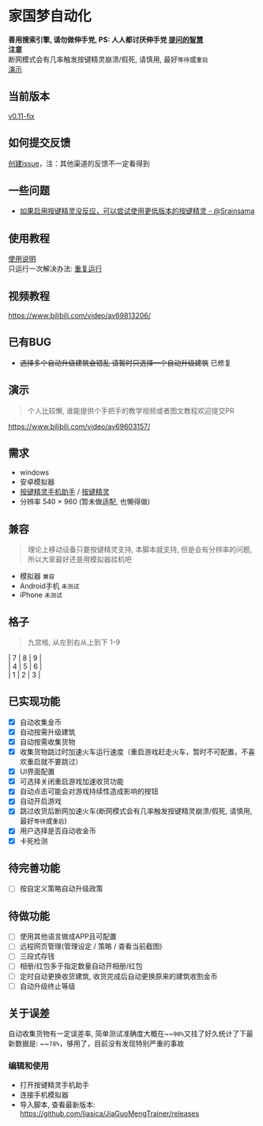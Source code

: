 # 家国梦自动化
**善用搜索引擎, 请勿做伸手党, PS: 人人都讨厌伸手党 [提问的智慧](https://github.com/ryanhanwu/How-To-Ask-Questions-The-Smart-Way/blob/master/README-zh_CN.md)**  
**注意**  
断网模式会有几率触发按键精灵崩溃/假死, 请慎用, 最好`等待`或`重启`  
[演示](https://www.bilibili.com/video/av69603157)

## 当前版本
[v0.11-fix](https://github.com/liasica/JiaGuoMengTrainer/releases/tag/v0.11-fix)

## 如何提交反馈
[创建issue](https://github.com/liasica/JiaGuoMengTrainer/issues/new)，注：其他渠道的反馈不一定看得到

## 一些问题
- [如果启用按键精灵没反应，可以尝试使用更低版本的按键精灵 - @Srainsama](https://github.com/liasica/JiaGuoMengTrainer/issues/10)

## 使用教程
[使用说明](https://github.com/liasica/JiaGuoMengTrainer/wiki)  
只运行一次解决办法: [重复运行](https://github.com/liasica/JiaGuoMengTrainer/wiki/4.%E8%87%AA%E5%8A%A8%E5%8C%96%E8%AE%BE%E5%AE%9A#%E9%87%8D%E5%A4%8D%E8%BF%90%E8%A1%8C)

## 视频教程
https://www.bilibili.com/video/av69813206/

## 已有BUG
- ~~选择多个自动升级建筑会错乱 请暂时只选择一个自动升级建筑~~ 已修复

## 演示
> 个人比较懒, 谁能提供个手把手的教学视频或者图文教程欢迎提交PR  

https://www.bilibili.com/video/av69603157/

## 需求
- windows
- 安卓模拟器
- [按键精灵手机助手](http://www.mobileanjian.com/) / [按键精灵](http://www.mobileanjian.com/)
- 分辨率 540 × 960 (暂未做适配, 也懒得做)

## 兼容
> 理论上移动设备只要按键精灵支持, 本脚本就支持, 但是会有分辨率的问题, 所以大家最好还是用模拟器挂机吧

- 模拟器 `兼容`
- Android手机 `未测试`
- iPhone `未测试`

## 格子

> 九宫格, 从左到右从上到下 1-9

| 7 | 8 | 9 |  
| 4 | 5 | 6 |  
| 1 | 2 | 3 |  

## 已实现功能
- [x] 自动收集金币
- [x] 自动按需升级建筑
- [x] 自动按需收集货物
- [x] 收集货物跳过时加速火车运行速度（重启游戏赶走火车，暂时不可配置，不喜欢重启就不要跳过）
- [x] UI界面配置
- [x] 可选择关闭重启游戏加速收货功能
- [x] 自动点击可能会对游戏持续性造成影响的按钮
- [x] 自动开启游戏
- [x] 跳过收货后断网加速火车(断网模式会有几率触发按键精灵崩溃/假死, 请慎用, 最好`等待`或`重启`)
- [x] 用户选择是否自动收金币
- [x] 卡死检测

## 待完善功能
- [ ] 按自定义策略自动升级政策

## 待做功能
- [ ] 使用其他语言做成APP且可配置
- [ ] 远程网页管理(管理设定 / 策略 / 查看当前截图)
- [ ] 三段式存钱
- [ ] 相册/红包多于指定数量自动开相册/红包
- [ ] 定时自动更换收货建筑, 收货完成后自动更换原来的建筑收割金币
- [ ] 自动升级终止等级

## 关于误差
自动收集货物有一定误差率, 简单测试准确度大概在~~`90%`又挂了好久统计了下最新数据是: ~~`78%`，够用了，目前没有发现特别严重的事故

### 编辑和使用
- 打开按键精灵手机助手
- 连接手机模拟器
- 导入脚本, 查看最新版本: https://github.com/liasica/JiaGuoMengTrainer/releases
